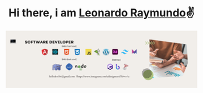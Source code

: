 <div align="center">
    <h1 align="center">Hi there, i am <a href="https://www.linkedin.com/in/ing-leonardo-dev/">Leonardo Raymundo</a>✌️</h1>
</div>
<img src="https://github.com/1eonardo/1eonardo/blob/main/BannerDev.png" alt="">
